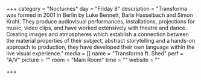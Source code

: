+++
category = "Nocturnes"
day = "Friday 8"
description = "Transforma was formed in 2001 in Berlin by Luke Bennett, Baris Hasselbach and Simon Krahl. They produce audiovisual performances, installations, projections for music, video clips, and have worked extensively with theatre and dance. Creating images and atmospheres which establish a connection between the material properties of their subject, abstract storytelling and a hands-on approach to production, they have developed their own language within the live visual experience."
media = []
name = "Transforma ft. Shed"
perf = "A/V"
picture = ""
room = "Main Room"
time = ""
website = ""

+++
